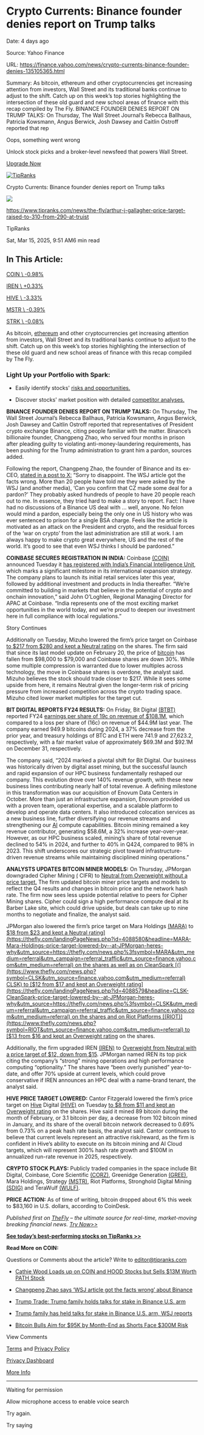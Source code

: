 # Crypto Currents: Binance founder denies report on Trump talks

Date: 4 days ago

Source: Yahoo Finance

URL: https://finance.yahoo.com/news/crypto-currents-binance-founder-denies-135105365.html

Summary: As bitcoin, ethereum and other cryptocurrencies get increasing attention from investors, Wall Street and its traditional banks continue to adjust to the shift. Catch up on this week’s top stories highlighting the intersection of these old guard and new school areas of finance with this recap compiled by The Fly. BINANCE FOUNDER DENIES REPORT ON TRUMP TALKS: On Thursday, The Wall Street Journal’s Rebecca Ballhaus, Patricia Kowsmann, Angus Berwick, Josh Dawsey and Caitlin Ostroff reported that rep

Oops, something went wrong

Unlock stock picks and a broker-level newsfeed that powers Wall Street.

[Upgrade Now](https://finance.yahoo.com/about/promos/silver/make2025yourbestyoy/?ncid=100002232)

[![TipRanks](https://s.yimg.com/ny/api/res/1.2/qZFu7UXtFqGvscv9CzqfHQ--/YXBwaWQ9aGlnaGxhbmRlcjt3PTE1NDtoPTQ4O2NmPXdlYnA-/https://s.yimg.com/os/creatr-uploaded-images/2020-12/48ae0b40-33f2-11eb-9ffe-57568e2946b3)](https://www.tipranks.com/ "TipRanks")

Crypto Currents: Binance founder denies report on Trump talks

![](<Base64-Image-Removed>)

https://www.tipranks.com/news/the-fly/arthur-j-gallagher-price-target-raised-to-310-from-290-at-truist

TipRanks

Sat, Mar 15, 2025, 9:51 AM6 min read

## In This Article:

[COIN \\
-0.98%](https://finance.yahoo.com/quote/COIN/ "COIN")

[IREN \\
+0.33%](https://finance.yahoo.com/quote/IREN/ "IREN")

[HIVE \\
-3.33%](https://finance.yahoo.com/quote/HIVE/ "HIVE")

[MSTR \\
-0.39%](https://finance.yahoo.com/quote/MSTR/ "MSTR")

[STRK \\
-0.08%](https://finance.yahoo.com/quote/STRK/ "STRK")

As bitcoin, [ethereum](https://www.tipranks.com/cryptocurrency/eth-usd?utm_source=finance.yahoo.com&utm_medium=referral) and other cryptocurrencies get increasing attention from investors, Wall Street and its traditional banks continue to adjust to the shift. Catch up on this week’s top stories highlighting the intersection of these old guard and new school areas of finance with this recap compiled by The Fly.

### Light Up your Portfolio with Spark:

- Easily identify stocks' [risks and opportunities.](https://www.tipranks.com/stocks/aapl/ai-stock-analysis?utm_source=finance.yahoo.com&utm_medium=referral)

- Discover stocks' market position with detailed [competitor analyses.](https://www.tipranks.com/stocks/aapl/ai-stock-analysis?utm_source=finance.yahoo.com&utm_medium=referral)


**BINANCE FOUNDER DENIES REPORT ON TRUMP TALKS:** On Thursday, The Wall Street Journal’s Rebecca Ballhaus, Patricia Kowsmann, Angus Berwick, Josh Dawsey and Caitlin Ostroff reported that representatives of President crypto exchange Binance, citing people familiar with the matter. Binance’s billionaire founder, Changpeng Zhao, who served four months in prison after pleading guilty to violating anti-money-laundering requirements, has been pushing for the Trump administration to grant him a pardon, sources added.

Following the report, Changpeng Zhao, the founder of Binance and its ex-CEO, [stated in a post to X:](https://thefly.com/landingPageNews.php?id=4089128&headline=$BTC;MSTR;COIN;MARA;RIOT;BTBT;BITF;WULF;GREE;SDIG;CORZ;$ECON;SPY;SPX-Changpeng-Zhao-says-WSJ-article-got-the-facts-wrong-about-Binance&utm_source=https://thefly.com/news.php%3fsymbol=COIN&utm_medium=referral&utm_campaign=referral_traffic&utm_source=finance.yahoo.com&utm_medium=referral) “Sorry to disappoint. The WSJ article got the facts wrong. More than 20 people have told me they were asked by the WSJ (and another media), ‘Can you confirm that CZ made some deal for a pardon?’ They probably asked hundreds of people to have 20 people reach out to me. In essence, they tried hard to make a story to report. Fact: I have had no discussions of a Binance US deal with … well, anyone. No felon would mind a pardon, especially being the only one in US history who was ever sentenced to prison for a single BSA charge. Feels like the article is motivated as an attack on the President and crypto, and the residual forces of the ‘war on crypto’ from the last administration are still at work. I am always happy to make crypto great everywhere, US and the rest of the world. It’s good to see that even WSJ thinks I should be pardoned.”

**COINBASE SECURES REGISTRATION IN INDIA:** Coinbase [(COIN)](https://www.thefly.com/news.php?symbol=COIN&utm_source=finance.yahoo.com&utm_medium=referral) announced Tuesday it [has registered with India’s Financial Intelligence Unit](https://thefly.com/landingPageNews.php?id=4087848&headline=COIN-Coinbase-secures-registration-in-India&utm_source=https://thefly.com/news.php%3fsymbol=COIN&utm_medium=referral&utm_campaign=referral_traffic&utm_source=finance.yahoo.com&utm_medium=referral), which marks a significant milestone in its international expansion strategy. The company plans to launch its initial retail services later this year, followed by additional investment and products in India thereafter. “We’re committed to building in markets that believe in the potential of crypto and onchain innovation,” said John O’Loghlen, Regional Managing Director for APAC at Coinbase. “India represents one of the most exciting market opportunities in the world today, and we’re proud to deepen our investment here in full compliance with local regulations.”

Story Continues

Additionally on Tuesday, Mizuho lowered the firm’s price target on Coinbase [to $217 from $280 and kept a Neutral rating](https://thefly.com/landingPageNews.php?id=4087037&headline=COIN-Mizuho-cuts-Coinbase-target-calls--pullback-overdone&utm_source=https://thefly.com/news.php%3fsymbol=COIN&utm_medium=referral&utm_campaign=referral_traffic&utm_source=finance.yahoo.com&utm_medium=referral) on the shares. The firm said that since its last model update on February 20, the price of [bitcoin](https://www.tipranks.com/cryptocurrency/btc-usd?utm_source=finance.yahoo.com&utm_medium=referral) has fallen from $98,000 to $79,000 and Coinbase shares are down 30%. While some multiple compression is warranted due to lower multiples across technology, the move in Coinbase shares is overdone, the analyst said. Mizuho believes the stock should trade closer to $217. While it sees some upside from here, it remains Neutral given the longer-term risk of pricing pressure from increased competition across the crypto trading space. Mizuho cited lower market multiples for the target cut.

**BIT DIGITAL REPORTS FY24 RESULTS:** On Friday, Bit Digital [(BTBT)](https://www.thefly.com/news.php?symbol=BTBT&utm_source=finance.yahoo.com&utm_medium=referral) reported FY24 [earnings per share of 19c on revenue of $108.1M,](https://bit-digital.com/press-releases/bit-digital-inc-announces-fiscal-year-2024-financial-results/?utm_source=finance.yahoo.com&utm_medium=referral) which compared to a loss per share of (16c) on revenue of $44.9M last year. The company earned 949.9 bitcoins during 2024, a 37% decrease from the prior year, and treasury holdings of BTC and ETH were 741.9 and 27,623.2, respectively, with a fair market value of approximately $69.3M and $92.1M on December 31, respectively.

The company said, “2024 marked a pivotal shift for Bit Digital. Our business was historically driven by digital asset mining, but the successful launch and rapid expansion of our HPC business fundamentally reshaped our company. This evolution drove over 140% revenue growth, with these new business lines contributing nearly half of total revenue. A defining milestone in this transformation was our acquisition of Enovum Data Centers in October. More than just an infrastructure expansion, Enovum provided us with a proven team, operational expertise, and a scalable platform to develop and operate data centers. It also introduced colocation services as a new business line, further diversifying our revenue streams and strengthening our [AI](https://www.tipranks.com/compare-stocks/artificial-intelligence?utm_source=finance.yahoo.com&utm_medium=referral) compute capabilities. Bitcoin mining remained a key revenue contributor, generating $58.6M, a 32% increase year-over-year. However, as our HPC business scaled, mining’s share of total revenue declined to 54% in 2024, and further to 40% in Q424, compared to 98% in 2023. This shift underscores our strategic pivot toward infrastructure-driven revenue streams while maintaining disciplined mining operations.”

**ANALYSTS UPDATES BITCOIN MINER MODELS:** On Thursday, JPMorgan downgraded Cipher Mining [(](https://www.thefly.com/news.php?symbol=CIFR&utm_source=finance.yahoo.com&utm_medium=referral) CIFR) to [Neutral from Overweight without a price target.](https://thefly.com/landingPageNews.php?id=4088576&headline=CIFR-Cipher-Mining-just-downgraded-at-JPMorgan-heres-why&utm_source=https://thefly.com/news.php%3fsymbol=CIFR&utm_medium=referral&utm_campaign=referral_traffic&utm_source=finance.yahoo.com&utm_medium=referral) The firm updated bitcoin miner price targets and models to reflect the Q4 results and changes in bitcoin price and the network hash rate. The firm now sees less upside potential relative to peers for Cipher Mining shares. Cipher could sign a high performance compute deal at its Barber Lake site, which could drive upside, but deals can take up to nine months to negotiate and finalize, the analyst said.

JPMorgan also lowered the firm’s price target on Mara Holdings [(MARA)](https://www.thefly.com/news.php?symbol=MARA&utm_source=finance.yahoo.com&utm_medium=referral) to [$18 from $23 and kept a Neutral rating](https://thefly.com/landingPageNews.php?id=4088580&headline=MARA-Mara-Holdings-price-target-lowered-by--at-JPMorgan-heres-why&utm_source=https://thefly.com/news.php%3fsymbol=MARA&utm_medium=referral&utm_campaign=referral_traffic&utm_source=finance.yahoo.com&utm_medium=referral) on the shares as well as on CleanSpark [(](https://www.thefly.com/news.php?symbol=CLSK&utm_source=finance.yahoo.com&utm_medium=referral) CLSK) to [$12 from $17 and kept an Overweight rating](https://thefly.com/landingPageNews.php?id=4088579&headline=CLSK-CleanSpark-price-target-lowered-by--at-JPMorgan-heres-why&utm_source=https://thefly.com/news.php%3fsymbol=CLSK&utm_medium=referral&utm_campaign=referral_traffic&utm_source=finance.yahoo.com&utm_medium=referral) on the shares and on Riot Platforms [(RIOT)](https://www.thefly.com/news.php?symbol=RIOT&utm_source=finance.yahoo.com&utm_medium=referral) to [$13 from $16 and kept an Overweight rating](https://thefly.com/landingPageNews.php?id=4088581&headline=RIOT-Riot-Platforms-price-target-lowered-by--at-JPMorgan-heres-why&utm_source=https://thefly.com/news.php%3fsymbol=RIOT&utm_medium=referral&utm_campaign=referral_traffic&utm_source=finance.yahoo.com&utm_medium=referral) on the shares.

Additionally, the firm upgraded IREN [(IREN)](https://www.thefly.com/news.php?symbol=IREN&utm_source=finance.yahoo.com&utm_medium=referral) to [Overweight from Neutral with a price target of $12, down from $15](https://thefly.com/landingPageNews.php?id=4088578&headline=IREN-IREN-just-upgraded-at-JPMorgan-heres-why&utm_source=https://thefly.com/news.php%3fsymbol=IREN&utm_medium=referral&utm_campaign=referral_traffic&utm_source=finance.yahoo.com&utm_medium=referral). JPMorgan named IREN its top pick citing the company’s “strong” mining operations and high performance computing “optionality.” The shares have “been overly punished” year-to-date, and offer 70% upside at current levels, which could prove conservative if IREN announces an HPC deal with a name-brand tenant, the analyst said.

**HIVE PRICE TARGET LOWERED:** Cantor Fitzgerald lowered the firm’s price target on [Hive](https://www.tipranks.com/stocks/hive?utm_source=finance.yahoo.com&utm_medium=referral) Digital [(HIVE)](https://www.thefly.com/news.php?symbol=HIVE&utm_source=finance.yahoo.com&utm_medium=referral) on Tuesday [to $8 from $11 and kept an Overweight rating](https://thefly.com/landingPageNews.php?id=4087369&headline=HIVE-Hive-Digital-price-target-lowered-by--at-Cantor-Fitzgerald-heres-why&utm_source=https://thefly.com/news.php%3fsymbol=HIVE&utm_medium=referral&utm_campaign=referral_traffic&utm_source=finance.yahoo.com&utm_medium=referral) on the shares. Hive said it mined 89 bitcoin during the month of February, or 3.1 bitcoin per day, a decrease from 102 bitcoin mined in January, and its share of the overall bitcoin network decreased to 0.69% from 0.73% on a peak hash rate basis, the analyst said. Cantor continues to believe that current levels represent an attractive risk/reward, as the firm is confident in Hive’s ability to execute on its bitcoin mining and AI Cloud targets, which will represent 300% hash rate growth and $100M in annualized run-rate revenue in 2025, respectively.

**CRYPTO STOCK PLAYS:** Publicly traded companies in the space include Bit Digital, Coinbase, Core Scientific [(CORZ)](https://www.thefly.com/news.php?symbol=CORZ&utm_source=finance.yahoo.com&utm_medium=referral), Greenidge Generation [(GREE)](https://www.thefly.com/news.php?symbol=GREE&utm_source=finance.yahoo.com&utm_medium=referral), Mara Holdings, Strategy [(MSTR)](https://www.thefly.com/news.php?symbol=MSTR&utm_source=finance.yahoo.com&utm_medium=referral), Riot Platforms, Stronghold Digital Mining [(SDIG)](https://www.thefly.com/news.php?symbol=SDIG&utm_source=finance.yahoo.com&utm_medium=referral) and TeraWulf [(WULF)](https://www.thefly.com/news.php?symbol=WULF&utm_source=finance.yahoo.com&utm_medium=referral).

**PRICE ACTION:** As of time of writing, bitcoin dropped about 6% this week to $83,160 in U.S. dollars, according to CoinDesk.

_Published first on [TheFly](https://thefly.com/?utm_source=finance.yahoo.com&utm_medium=referral) – the ultimate source for real-time, market-moving breaking financial news. [Try Now>>](https://thefly.com/?utm_source=finance.yahoo.com&utm_medium=referral)_

[**See today’s best-performing stocks on TipRanks >>**](https://www.tipranks.com/screener/top-smart-score-stocks/?type=stockAnalysisLanding&utm_source=finance.yahoo.com&utm_medium=referral)

**Read More on COIN:**

Questions or Comments about the article? Write to editor@tipranks.com

- [Cathie Wood Loads up on COIN and HOOD Stocks but Sells $13M Worth PATH Stock](https://www.tipranks.com/news/cathie-woods-loads-up-on-coin-and-hood-stocks-but-sells-13m-worth-path-shares?utm_source=finance.yahoo.com&utm_medium=referral)

- [Changpeng Zhao says ‘WSJ article got the facts wrong’ about Binance](https://www.tipranks.com/news/the-fly/changpeng-zhao-says-wsj-article-got-the-facts-wrong-about-binance?utm_source=finance.yahoo.com&utm_medium=referral)

- [Trump Trade: Trump family holds talks for stake in Binance U.S. arm](https://www.tipranks.com/news/the-fly/trump-trade-trump-family-holds-talks-for-stake-in-binance-u-s-arm?utm_source=finance.yahoo.com&utm_medium=referral)

- [Trump family has held talks for stake in Binance U.S. arm, WSJ reports](https://www.tipranks.com/news/the-fly/trump-family-has-held-talks-for-stake-in-binance-u-s-arm-wsj-reports?utm_source=finance.yahoo.com&utm_medium=referral)

- [Bitcoin Bulls Aim for $95K by Month-End as Shorts Face $300M Risk](https://www.tipranks.com/news/bitcoin-bulls-aim-for-95k-by-month-end-as-shorts-face-300m-risk?utm_source=finance.yahoo.com&utm_medium=referral)


View Comments

[Terms](https://guce.yahoo.com/terms?locale=en-US) and [Privacy Policy](https://guce.yahoo.com/privacy-policy?locale=en-US)

[Privacy Dashboard](https://guce.yahoo.com/privacy-dashboard?locale=en-US)

[More Info](https://finance.yahoo.com/more-info)

* * *

Waiting for permission

Allow microphone access to enable voice search

Try again.

Try saying